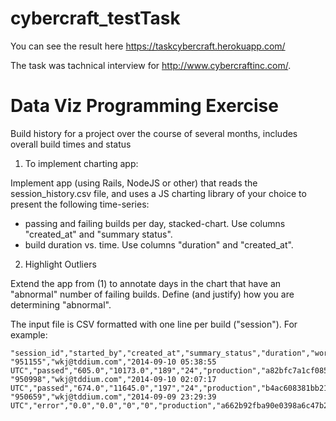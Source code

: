 # cybercraft_testTask
You can see the result here https://taskcybercraft.herokuapp.com/

The task was tachnical interview for http://www.cybercraftinc.com/.

# Data Viz Programming Exercise
Build history for a project over the course of several months, includes overall build times and status

1. To implement charting app:

Implement app (using Rails, NodeJS or other) that reads the session_history.csv file, and uses a JS charting library of your choice to present the following time-series:

   - passing and failing builds per day, stacked-chart. Use columns "created_at" and "summary status".
   - build duration vs. time. Use columns "duration" and "created_at". 

 2. Highlight Outliers

Extend the app from (1) to annotate days in the chart that have an "abnormal" number of failing builds. 
Define (and justify) how you are determining "abnormal".

The input file is CSV formatted with one line per build ("session").  For example:

~~~
"session_id","started_by","created_at","summary_status","duration","worker_time","bundle_time","num_workers","branch","commit_id","started_tests_count","passed_tests_count","failed_tests_count","pending_tests_count","skipped_tests_count","error_tests_count"
"951155","wkj@tddium.com","2014-09-10 05:38:55 UTC","passed","605.0","10173.0","189","24","production","a82bfc7a1cf085bd72d99651cac5b6c563846581","0","311","0","3","0","0"
"950998","wkj@tddium.com","2014-09-10 02:07:17 UTC","passed","674.0","11645.0","197","24","production","b4ac608381bb216ff98366009bbee647eae948aa","0","311","0","3","0","0"
"950659","wkj@tddium.com","2014-09-09 23:29:39 UTC","error","0.0","0.0","0","0","production","a662b92fba90e0398a6c47b2db99307c1c60593b","0","0","0","0","0","314"
~~~
